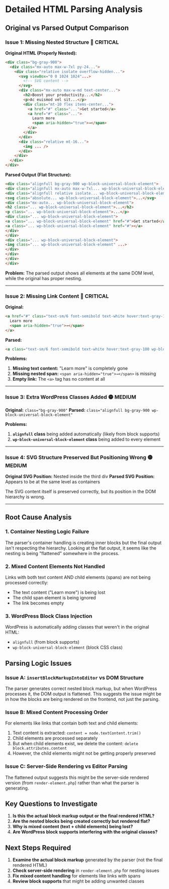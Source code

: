 # Detailed HTML Parsing Analysis

## Original vs Parsed Output Comparison

### Issue 1: **Missing Nested Structure** 🔴 CRITICAL

**Original HTML (Properly Nested):**
```html
<div class="bg-gray-900">
  <div class="mx-auto max-w-7xl py-24...">
    <div class="relative isolate overflow-hidden...">
      <svg viewBox="0 0 1024 1024"...>
        <!-- SVG content -->
      </svg>
      <div class="mx-auto max-w-md text-center...">
        <h2>Boost your productivity...</h2>
        <p>Ac euismod vel sit...</p>
        <div class="mt-10 flex items-center...">
          <a href="#" class="...">Get started</a>
          <a href="#" class="...">
            Learn more
            <span aria-hidden="true">→</span>
          </a>
        </div>
      </div>
      <div class="relative mt-16...">
        <img ... />
      </div>
    </div>
  </div>
</div>
```

**Parsed Output (Flat Structure):**
```html
<div class="alignfull bg-gray-900 wp-block-universal-block-element">
<div class="alignfull mx-auto max-w-7xl... wp-block-universal-block-element">
<div class="alignfull relative isolate... wp-block-universal-block-element">
<svg class="absolute... wp-block-universal-block-element">...</svg>
<div class="mx-auto... wp-block-universal-block-element">
<h2 class="... wp-block-universal-block-element">...</h2>
<p class="... wp-block-universal-block-element">...</p>
<div class="... wp-block-universal-block-element">
<a class="... wp-block-universal-block-element" href="#">Get started</a>
<a class="... wp-block-universal-block-element" href="#"></a>
</div>
</div>
<div class="... wp-block-universal-block-element">
<img class="... wp-block-universal-block-element" ...>
</div>
</div>
</div>
</div>
```

**Problem:** The parsed output shows all elements at the same DOM level, while the original has proper nesting.

---

### Issue 2: **Missing Link Content** 🔴 CRITICAL

**Original:**
```html
<a href="#" class="text-sm/6 font-semibold text-white hover:text-gray-100">
  Learn more
  <span aria-hidden="true">→</span>
</a>
```

**Parsed:**
```html
<a class="text-sm/6 font-semibold text-white hover:text-gray-100 wp-block-universal-block-element" href="#"></a>
```

**Problems:**
1. **Missing text content:** "Learn more" is completely gone
2. **Missing nested span:** `<span aria-hidden="true">→</span>` is missing
3. **Empty link:** The `<a>` tag has no content at all

---

### Issue 3: **Extra WordPress Classes Added** 🟡 MEDIUM

**Original:** `class="bg-gray-900"`
**Parsed:** `class="alignfull bg-gray-900 wp-block-universal-block-element"`

**Problems:**
1. **`alignfull` class** being added automatically (likely from block supports)
2. **`wp-block-universal-block-element` class** being added to every element

---

### Issue 4: **SVG Structure Preserved But Positioning Wrong** 🟡 MEDIUM

**Original SVG Position:** Nested inside the third div
**Parsed SVG Position:** Appears to be at the same level as containers

The SVG content itself is preserved correctly, but its position in the DOM hierarchy is wrong.

---

## Root Cause Analysis

### 1. **Container Nesting Logic Failure**
The parser's container handling is creating inner blocks but the final output isn't respecting the hierarchy. Looking at the flat output, it seems like the nesting is being "flattened" somewhere in the process.

### 2. **Mixed Content Elements Not Handled**
Links with both text content AND child elements (spans) are not being processed correctly:
- The text content ("Learn more") is being lost
- The child span element is being ignored
- The link becomes empty

### 3. **WordPress Block Class Injection**
WordPress is automatically adding classes that weren't in the original HTML:
- `alignfull` (from block supports)
- `wp-block-universal-block-element` (block CSS class)

## Parsing Logic Issues

### Issue A: `insertBlockMarkupIntoEditor` vs DOM Structure
The parser generates correct nested block markup, but when WordPress processes it, the DOM output is flattened. This suggests the issue might be in how the blocks are being rendered on the frontend, not just the parsing.

### Issue B: Mixed Content Processing Order
For elements like links that contain both text and child elements:
1. Text content is extracted: `content = node.textContent.trim()`
2. Child elements are processed separately
3. But when child elements exist, we delete the content: `delete block.attributes.content`
4. However, the child elements might not be getting properly preserved

### Issue C: Server-Side Rendering vs Editor Parsing
The flattened output suggests this might be the server-side rendered version (from `render-element.php`) rather than what the parser is generating.

## Key Questions to Investigate

1. **Is this the actual block markup output or the final rendered HTML?**
2. **Are the nested blocks being created correctly but rendered flat?**
3. **Why is mixed content (text + child elements) being lost?**
4. **Are WordPress block supports interfering with the original classes?**

## Next Steps Required

1. **Examine the actual block markup** generated by the parser (not the final rendered HTML)
2. **Check server-side rendering** in `render-element.php` for nesting issues
3. **Fix mixed content handling** for elements like links with spans
4. **Review block supports** that might be adding unwanted classes
